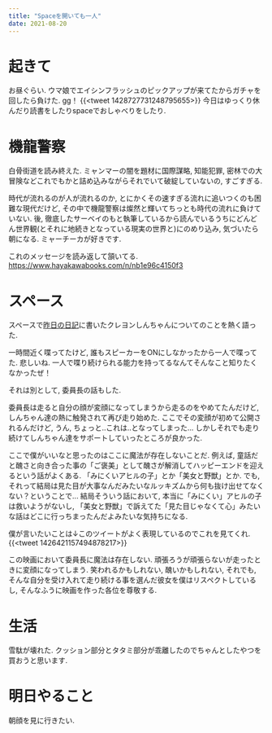 ```yaml
---
title: "Spaceを開いても一人"
date: 2021-08-20
---
```


# 起きて
お昼ぐらい. ウマ娘でエイシンフラッシュのピックアップが来てたからガチャを回したら負けた. gg！
{{<tweet 1428727731248795655>}}
今日はゆっくり休んだり読書をしたりspaceでおしゃべりをしたり.

# 機龍警察
白骨街道を読み終えた. ミャンマーの闇を題材に国際謀略, 知能犯罪, 密林での大冒険などこれでもかと詰め込みながらそれでいて破綻していないの, すごすぎる.

時代が流れるのが人が流れるのか, とにかくその速すぎる流れに追いつくのも困難な現代だけど, その中で機龍警察は燦然と輝いてちっとも時代の流れに負けていない. 後, 徹底したサーベイのもと執筆しているから読んでいるうちにどんどん世界観(とそれに地続きとなっている現実の世界と)にのめり込み, 気づいたら朝になる.
ミャーチーカが好きです.

これのメッセージを読み返して頷いてる.
https://www.hayakawabooks.com/n/nb1e96c4150f3

# スペース
スペースで[昨日の日記](/post/2021-08-19)に書いたクレヨンしんちゃんについてのことを熱く語った.

一時間近く喋ってたけど, 誰もスピーカーをONにしなかったから一人で喋ってた. 悲しいね. 一人で喋り続けられる能力を持ってるなんてそんなこと知りたくなかったぜ！

それは別として, 委員長の話もした.

委員長は走ると自分の顔が変顔になってしまうから走るのをやめてたんだけど, しんちゃん達の熱に触発されて再び走り始めた. ここでその変顔が初めて公開されるんだけど, うん, ちょっと..これは..となってしまった... しかしそれでも走り続けてしんちゃん達をサポートしていったところが良かった.

ここで僕がいいなと思ったのはここに魔法が存在しないことだ. 例えば, 童話だと醜さと向き合った事の「ご褒美」として醜さが解消してハッピーエンドを迎えるという話がよくある. 「みにくいアヒルの子」とか「美女と野獣」とか. でも, それって結局は見た目が大事なんだみたいなルッキズムから何も抜け出せてなくない？ということで... 結局そういう話において, 本当に「みにくい」アヒルの子は救いようがないし, 「美女と野獣」で訴えてた「見た目じゃなくて心」みたいな話はどこに行っちまったんだよみたいな気持ちになる.

僕が言いたいことは↓このツイートがよく表現しているのでこれを見てくれ.
{{<tweet 1426421157494878217>}}

この映画において委員長に魔法は存在しない. 頑張ろうが頑張らないが走ったときに変顔になってしまう. 
笑われるかもしれない, 醜いかもしれない, それでも, そんな自分を受け入れて走り続ける事を選んだ彼女を僕はリスペクトしているし, そんなふうに映画を作った各位を尊敬する.

# 生活
雪駄が壊れた. クッション部分とタタミ部分が乖離したのでちゃんとしたやつを買おうと思います.

# 明日やること
朝顔を見に行きたい.